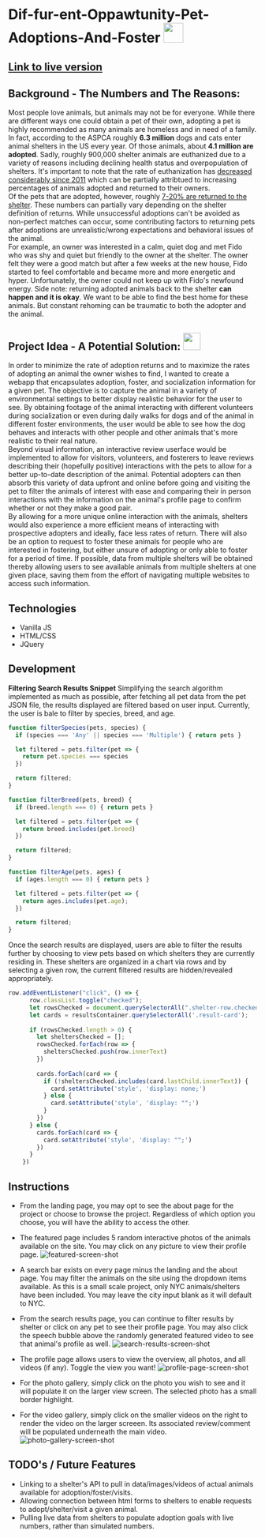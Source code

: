 # Dif-fur-ent-Oppawtunity-Pet-Adoptions-And-Foster <img src="https://emoji.discadia.com/emojis/c6d92ad3-7d82-489a-aeda-09657c9a901a.gif" width="40">

## [Link to live version](https://sungyotkim.github.io/Dif-fur-ent-Oppawtunity-Pet-Adoptions-And-Fosters/) 

## Background - The Numbers and The Reasons:
Most people love animals, but animals may not be for everyone. While there are different ways one could obtain a pet of their own, adopting a pet is highly recommended as many animals are homeless and in need of a family. In fact, according to the ASPCA roughly **6.3 million** dogs and cats enter animal shelters in the US every year. Of those animals, about **4.1 million are adopted**. Sadly, roughly 900,000 shelter animals are euthanized due to a variety of reasons including declining health status and overpopulation of shelters. It's important to note that the rate of euthanization has [decreased considerably since 2011](https://www.aspca.org/helping-people-pets/shelter-intake-and-surrender/pet-statistics#:~:text=Facts%20about%20U.S.%20Animal%20Shelters%3A&text=These%20are%20national%20estimates%3B%20the,and%203.2%20million%20are%20cats.) which can be partially attribtued to increasing percentages of animals adopted and returned to their owners. <br>
Of the pets that are adopted, however, roughly [7-20% are returned to the shelter](https://www.americanhumane.org/publication/keeping-pets-dogs-and-cats-in-homes-phase-ii-descriptive-study-of-post-adoption-retention-in-six-shelters-in-three-u-s-cities/). These numbers can partially vary depending on the shelter definition of returns. While unsuccessful adoptions can't be avoided as non-perfect matches can occur, some contributing factors to returning pets after adoptions are unrealistic/wrong expectations and behavioral issues of the animal. <br>
For example, an owner was interested in a calm, quiet dog and met Fido who was shy and quiet but friendly to the owner at the shelter. The owner felt they were a good match but after a few weeks at the new house, Fido started to feel comfortable and became more and more energetic and hyper. Unfortunately, the owner could not keep up with Fido's newfound energy. Side note: returning adopted animals back to the shelter **can happen and it is okay**. We want to be able to find the best home for these animals. But constant rehoming can be traumatic to both the adopter and the animal.

## Project Idea - A Potential Solution: <img src="https://emoji.discadia.com/emojis/ca01dfaa-46d8-4cd6-b7dd-4a32bedb92d1.gif" width="35">
In order to minimize the rate of adoption returns and to maximize the rates of adopting an animal the owner wishes to find, I wanted to create a webapp that encapsulates adoption, foster, and socialization information for a given pet. The objective is to capture the animal in a variety of environmental settings to better display realistic behavior for the user to see. By obtaining footage of the animal interacting with different volunteers during socialization or even during daily walks for dogs and of the animal in different foster environments, the user would be able to see how the dog behaves and interacts with other people and other animals that's more realistic to their real nature. <br>
Beyond visual information, an interactive review userface would be implemented to allow for visitors, volunteers, and fosterers to leave reviews describing their (hopefully positive) interactions with the pets to allow for a better up-to-date description of the animal. Potential adopters can then absorb this variety of data upfront and online before going and visiting the pet to filter the animals of interest with ease and comparing their in person interactions with the information on the animal's profile page to confirm whether or not they make a good pair. <br>
By allowing for a more unique online interaction with the animals, shelters would also experience a more efficient means of interacting with prospective adopters and ideally, face less rates of return. There will also be an option to request to foster these animals for people who are interested in fostering, but either unsure of adopting or only able to foster for a period of time. If possible, data from multiple shelters will be obtained thereby allowing users to see available animals from multiple shelters at one given place, saving them from the effort of navigating multiple websites to access such information.

## Technologies
- Vanilla JS
- HTML/CSS
- JQuery

## Development
**Filtering Search Results Snippet**
Simplifying the search algorithm implemented as much as possible, after fetching all pet data from the pet JSON file, the results displayed are filtered based on user input. Currently, the user is bale to filter by species, breed, and age. 

```javascript
function filterSpecies(pets, species) {
  if (species === 'Any' || species === 'Multiple') { return pets }

  let filtered = pets.filter(pet => {
    return pet.species === species
  })

  return filtered;
}

function filterBreed(pets, breed) {
  if (breed.length === 0) { return pets }

  let filtered = pets.filter(pet => {
    return breed.includes(pet.breed)
  })

  return filtered;
}

function filterAge(pets, ages) {
  if (ages.length === 0) { return pets } 

  let filtered = pets.filter(pet => {
    return ages.includes(pet.age);
  })

  return filtered;
}
```

Once the search results are displayed, users are able to filter the results further by choosing to view pets based on which shelters they are currently residing in. These shelters are organized in a chart via rows and by selecting a given row, the current filtered results are hidden/revealed appropriately. 

```javascript
row.addEventListener("click", () => {
      row.classList.toggle("checked");
      let rowsChecked = document.querySelectorAll(".shelter-row.checked");
      let cards = resultsContainer.querySelectorAll('.result-card');
      
      if (rowsChecked.length > 0) {
        let sheltersChecked = [];
        rowsChecked.forEach(row => {
          sheltersChecked.push(row.innerText)
        })
        
        cards.forEach(card => {
          if (!sheltersChecked.includes(card.lastChild.innerText)) {
            card.setAttribute('style', 'display: none;')
          } else {
            card.setAttribute('style', 'display: "";')
          }
        })
      } else {
        cards.forEach(card => {
          card.setAttribute('style', 'display: "";')
        })
      }
    })
```
## Instructions
- From the landing page, you may opt to see the about page for the project or choose to browse the project. Regardless of which option you choose, you will have the ability to access the other.
- The featured page includes 5 random interactive photos of the animals available on the site. You may click on any picture to view their profile page.
![featured-screen-shot](https://github.com/sungyotkim/Dif-fur-ent-Oppawtunity-Pet-Adoptions-And-Fosters/blob/main/github-assets/featuredPageSample2.PNG)

- A search bar exists on every page minus the landing and the about page. You may filter the animals on the site using the dropdown items available. As this is a small scale project, only NYC animals/shelters have been included. You may leave the city input blank as it will default to NYC.
- From the search results page, you can continue to filter results by shelter or click on any pet to see their profile page. You may also click the speech bubble above the randomly generated featured video to see that animal's profile as well.
![search-results-screen-shot](https://github.com/sungyotkim/Dif-fur-ent-Oppawtunity-Pet-Adoptions-And-Fosters/blob/main/github-assets/searchResultsSample.PNG)

- The profile page allows users to view the overview, all photos, and all videos (if any). Toggle the view you want!
![profile-page-screen-shot](https://github.com/sungyotkim/Dif-fur-ent-Oppawtunity-Pet-Adoptions-And-Fosters/blob/main/github-assets/profileSample.PNG)
- For the photo gallery, simply click on the photo you wish to see and it will populate it on the larger view screen. The selected photo has a small border highlight.
- For the video gallery, simply click on the smaller videos on the right to render the video on the larger screeen. Its associated review/comment will be populated underneath the main video.
![photo-gallery-screen-shot](https://github.com/sungyotkim/Dif-fur-ent-Oppawtunity-Pet-Adoptions-And-Fosters/blob/main/github-assets/photoGallerySample.PNG)


## TODO's / Future Features
- Linking to a shelter's API to pull in data/images/videos of actual animals available for adoption/foster/visits.
- Allowing connection between html forms to shelters to enable requests to adopt/shelter/visit a given animal.
- Pulling live data from shelters to populate adoption goals with live numbers, rather than simulated numbers.
